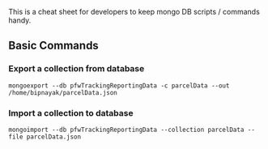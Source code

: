 This is a cheat sheet for developers to keep mongo DB scripts / commands handy.

## Basic Commands

### Export a collection from database
    mongoexport --db pfwTrackingReportingData -c parcelData --out /home/bipnayak/parcelData.json

### Import a collection to database
    mongoimport --db pfwTrackingReportingData --collection parcelData --file parcelData.json